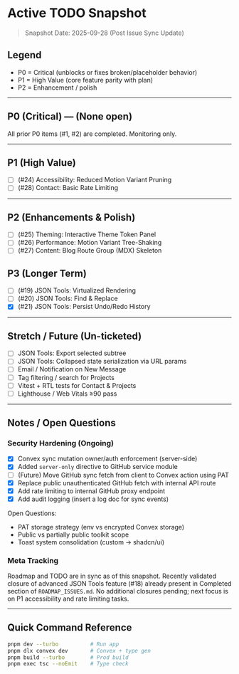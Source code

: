 # Active TODO Snapshot

> Snapshot Date: 2025-09-28 (Post Issue Sync Update)

## Legend

- P0 = Critical (unblocks or fixes broken/placeholder behavior)
- P1 = High Value (core feature parity with plan)
- P2 = Enhancement / polish

---

## P0 (Critical) — (None open)

All prior P0 items (#1, #2) are completed. Monitoring only.

---

## P1 (High Value)

- [ ] (#24) Accessibility: Reduced Motion Variant Pruning
- [ ] (#28) Contact: Basic Rate Limiting

---

## P2 (Enhancements & Polish)

- [ ] (#25) Theming: Interactive Theme Token Panel
- [ ] (#26) Performance: Motion Variant Tree-Shaking
- [ ] (#27) Content: Blog Route Group (MDX) Skeleton

## P3 (Longer Term)

- [ ] (#19) JSON Tools: Virtualized Rendering
- [ ] (#20) JSON Tools: Find & Replace
- [x] (#21) JSON Tools: Persist Undo/Redo History

---

## Stretch / Future (Un-ticketed)

- [ ] JSON Tools: Export selected subtree
- [ ] JSON Tools: Collapsed state serialization via URL params
- [ ] Email / Notification on New Message
- [ ] Tag filtering / search for Projects
- [ ] Vitest + RTL tests for Contact & Projects
- [ ] Lighthouse / Web Vitals ≥90 pass

---

## Notes / Open Questions

### Security Hardening (Ongoing)

- [x] Convex sync mutation owner/auth enforcement (server-side)
- [x] Added `server-only` directive to GitHub service module
- [ ] (Future) Move GitHub sync fetch from client to Convex action using PAT
- [x] Replace public unauthenticated GitHub fetch with internal API route
- [x] Add rate limiting to internal GitHub proxy endpoint
- [x] Add audit logging (insert a log doc for sync events)

Open Questions:

- PAT storage strategy (env vs encrypted Convex storage)
- Public vs partially public toolkit scope
- Toast system consolidation (custom → shadcn/ui)

### Meta Tracking

Roadmap and TODO are in sync as of this snapshot. Recently validated closure of advanced JSON Tools feature (#18) already present in Completed section of `ROADMAP_ISSUES.md`. No additional closures pending; next focus is on P1 accessibility and rate limiting tasks.

---

## Quick Command Reference

```bash
pnpm dev --turbo          # Run app
pnpm dlx convex dev       # Convex + type gen
pnpm build --turbo        # Prod build
pnpm exec tsc --noEmit    # Type check
```
